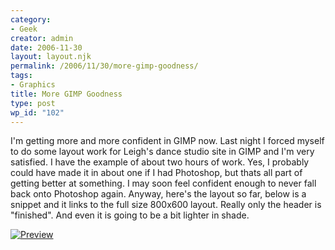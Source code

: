 ```yaml
---
category:
- Geek
creator: admin
date: 2006-11-30
layout: layout.njk
permalink: /2006/11/30/more-gimp-goodness/
tags:
- Graphics
title: More GIMP Goodness
type: post
wp_id: "102"
---
```


I'm getting more and more confident in GIMP now.  Last night I forced myself to do some layout work for Leigh's dance studio site in GIMP and I'm very satisfied.  I have the example of about two hours of work.  Yes, I probably could have made it in about one if I had Photoshop, but thats all part of getting better at something.  I may soon feel confident enough to never fall back onto Photoshop again.  Anyway, here's the layout so far, below is a snippet and it links to the full size 800x600 layout.  Really only the header is "finished".  And even it is going to be a bit lighter in shade.

[![Preview](https://static.velvetcache.org/pages/2006/11/30/more-gimp-goodness/layout2_sm.PNG)](https://static.velvetcache.org/pages/2006/11/30/more-gimp-goodness/layout2.png)
